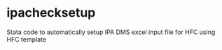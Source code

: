 # ipachecksetup
Stata code to automatically setup IPA DMS excel input file for HFC using HFC template
